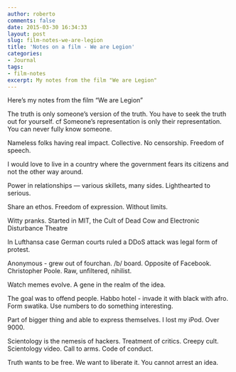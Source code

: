 ```yaml
---
author: roberto
comments: false
date: 2015-03-30 16:34:33
layout: post
slug: film-notes-we-are-legion
title: 'Notes on a film - We are Legion'
categories:
- Journal
tags:
- film-notes
excerpt: My notes from the film "We are Legion"
---
```

<div class="message">Here’s my notes from the film “We are Legion”</div>

The truth is only someone’s version of the truth. You have to seek the truth out for yourself. cf Someone’s representation is only their representation. You can never fully know someone.

Nameless folks having real impact. Collective. No censorship. Freedom of speech.

I would love to live in a country where the government fears its citizens and not the other way around.

Power in relationships — various skillets, many sides. Lighthearted to serious.

Share an ethos. Freedom of expression. Without limits.

Witty pranks. Started in MIT, the Cult of Dead Cow and  Electronic Disturbance Theatre

In Lufthansa case German courts ruled a DDoS attack was legal form of protest.

Anonymous - grew out of fourchan. /b/ board. Opposite of Facebook. Christopher Poole. Raw, unfiltered, nihilist.

Watch memes evolve. A gene in the realm of the idea.

The goal was to offend people. Habbo hotel - invade it with black with afro. Form swatika. Use numbers to do something interesting.

Part of bigger thing and able to express themselves. I lost my iPod. Over 9000.

Scientology is the nemesis of hackers. Treatment of critics. Creepy cult. Scientology video. Call to arms. Code of conduct.

Truth wants to be free. We want to liberate it. You cannot arrest an idea.





